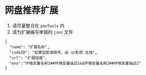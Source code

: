 # 网盘推荐扩展

1. 请尽量整合在 `panTools` 内
2. 请为扩展编写单独的 `json` 文件

```
{
  "name": "扩展名称",
  "codeID": "如果加密请填写，由 uz影视 生成",
  "url": "扩展链接",
  "env":"环境变量名称1##环境变量描述1&&环境变量名称2##环境变量描述2"
}
```
